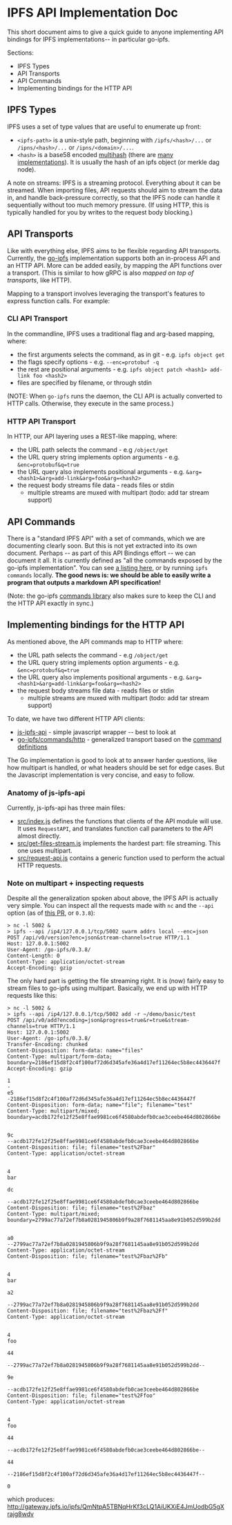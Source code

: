 # IPFS API Implementation Doc

This short document aims to give a quick guide to anyone implementing API bindings for IPFS implementations-- in particular go-ipfs.

Sections:
- IPFS Types
- API Transports
- API Commands
- Implementing bindings for the HTTP API

## IPFS Types

IPFS uses a set of type values that are useful to enumerate up front:

- `<ipfs-path>` is a unix-style path, beginning with `/ipfs/<hash>/...` or `/ipns/<hash>/...` or `/ipns/<domain>/...`.
- `<hash>` is a base58 encoded [multihash](https://github.com/jbenet/multihash) (there are [many implementations](https://github.com/jbenet/multihash#implementations)). It is usually the hash of an ipfs object (or merkle dag node).

A note on streams: IPFS is a streaming protocol. Everything about it can be streamed. When importing files, API requests should aim to stream the data in, and handle back-pressure correctly, so that the IPFS node can handle it sequentially without too much memory pressure. (If using HTTP, this is typically handled for you by writes to the request body blocking.)

## API Transports

Like with everything else, IPFS aims to be flexible regarding API transports. Currently, the [go-ipfs](https://github.com/ipfs/go-ipfs) implementation supports both an in-process API and an HTTP API. More can be added easily, by mapping the API functions over a transport. (This is similar to how gRPC is also _mapped on top of transports_, like HTTP).

Mapping to a transport involves leveraging the transport's features to express function calls. For example:

### CLI API Transport

In the commandline, IPFS uses a traditional flag and arg-based mapping, where:
- the first arguments selects the command, as in git - e.g. `ipfs object get`
- the flags specify options - e.g. `--enc=protobuf -q`
- the rest are positional arguments - e.g. `ipfs object patch <hash1> add-link foo <hash2>`
- files are specified by filename, or through stdin

(NOTE: When `go-ipfs` runs the daemon, the CLI API is actually converted to HTTP calls. Otherwise, they execute in the same process.)

### HTTP API Transport

In HTTP, our API layering uses a REST-like mapping, where:
- the URL path selects the command - e.g `/object/get`
- the URL query string implements option arguments - e.g. `&enc=protobuf&q=true`
- the URL query also implements positional arguments - e.g. `&arg=<hash1>&arg=add-link&arg=foo&arg=<hash2>`
- the request body streams file data - reads files or stdin
  - multiple streams are muxed with multipart (todo: add tar stream support)

## API Commands

There is a "standard IPFS API" with a set of commands, which we are documenting clearly soon. But this is not yet extracted into its own document. Perhaps -- as part of this API Bindings effort -- we can document it all. It is currently defined as "all the commands exposed by the go-ipfs implementation". You can see [a listing here](https://github.com/ipfs/go-ipfs/blob/916f987de2c35db71815b54bbb9a0a71df829838/core/commands/root.go#L82-L111), or by running `ipfs commands` locally. **The good news is: we should be able to easily write a program that outputs a markdown API specification!**

(Note: the go-ipfs [commands library](https://github.com/ipfs/go-ipfs/tree/916f987de2c35db71815b54bbb9a0a71df829838/commands) also makes sure to keep the CLI and the HTTP API exactly in sync.)

## Implementing bindings for the HTTP API

As mentioned above, the API commands map to HTTP where:
- the URL path selects the command - e.g `/object/get`
- the URL query string implements option arguments - e.g. `&enc=protobuf&q=true`
- the URL query also implements positional arguments - e.g. `&arg=<hash1>&arg=add-link&arg=foo&arg=<hash2>`
- the request body streams file data - reads files or stdin
  - multiple streams are muxed with multipart (todo: add tar stream support)

To date, we have two different HTTP API clients:

- [js-ipfs-api](https://github.com/ipfs/js-ipfs-api) - simple javascript wrapper -- best to look at
- [go-ipfs/commands/http](https://github.com/ipfs/go-ipfs/tree/916f987de2c35db71815b54bbb9a0a71df829838/commands/http) - generalized transport based on the [command definitions](https://github.com/ipfs/go-ipfs/tree/916f987de2c35db71815b54bbb9a0a71df829838/core/commands)

The Go implementation is good to look at to answer harder questions, like how multipart is handled, or what headers should be set for edge cases. But the Javascript implementation is very concise, and easy to follow.

### Anatomy of js-ipfs-api

Currently, js-ipfs-api has three main files:
- [src/index.js](https://github.com/ipfs/js-ipfs-api/blob/66d1462bd02181d46e8baf4cd9d476b213426ad8/src/index.js) defines the functions that clients of the API module will use. It uses `RequestAPI`, and translates function call parameters to the API almost directly.
- [src/get-files-stream.js](https://github.com/ipfs/js-ipfs-api/blob/66d1462bd02181d46e8baf4cd9d476b213426ad8/src/get-files-stream.js) implements the hardest part: file streaming. This one uses multipart.
- [src/request-api.js](https://github.com/ipfs/js-ipfs-api/blob/66d1462bd02181d46e8baf4cd9d476b213426ad8/src/request-api.js) contains a generic function used to perform the actual HTTP requests.

### Note on multipart + inspecting requests

Despite all the generalization spoken about above, the IPFS API is actually very simple. You can inspect all the requests made with `nc` and the `--api` option (as of [this PR](https://github.com/ipfs/go-ipfs/pull/1598), or `0.3.8`):

```
> nc -l 5002 &
> ipfs --api /ip4/127.0.0.1/tcp/5002 swarm addrs local --enc=json
POST /api/v0/version?enc=json&stream-channels=true HTTP/1.1
Host: 127.0.0.1:5002
User-Agent: /go-ipfs/0.3.8/
Content-Length: 0
Content-Type: application/octet-stream
Accept-Encoding: gzip
```

The only hard part is getting the file streaming right. It is (now) fairly easy to stream files to go-ipfs using multipart. Basically, we end up with HTTP requests like this:

```
> nc -l 5002 &
> ipfs --api /ip4/127.0.0.1/tcp/5002 add -r ~/demo/basic/test
POST /api/v0/add?encoding=json&progress=true&r=true&stream-channels=true HTTP/1.1
Host: 127.0.0.1:5002
User-Agent: /go-ipfs/0.3.8/
Transfer-Encoding: chunked
Content-Disposition: form-data: name="files"
Content-Type: multipart/form-data; boundary=2186ef15d8f2c4f100af72d6d345afe36a4d17ef11264ec5b8ec4436447f
Accept-Encoding: gzip

1
-
e5
-2186ef15d8f2c4f100af72d6d345afe36a4d17ef11264ec5b8ec4436447f
Content-Disposition: form-data; name="file"; filename="test"
Content-Type: multipart/mixed; boundary=acdb172fe12f25e8ffae9981ce6f4580abdefb0cae3ceebe464d802866be


9c
--acdb172fe12f25e8ffae9981ce6f4580abdefb0cae3ceebe464d802866be
Content-Disposition: file; filename="test%2Fbar"
Content-Type: application/octet-stream


4
bar

dc

--acdb172fe12f25e8ffae9981ce6f4580abdefb0cae3ceebe464d802866be
Content-Disposition: file; filename="test%2Fbaz"
Content-Type: multipart/mixed; boundary=2799ac77a72ef7b8a0281945806b9f9a28f7681145aa8e91b052d599b2dd


a0
--2799ac77a72ef7b8a0281945806b9f9a28f7681145aa8e91b052d599b2dd
Content-Type: application/octet-stream
Content-Disposition: file; filename="test%2Fbaz%2Fb"


4
bar

a2

--2799ac77a72ef7b8a0281945806b9f9a28f7681145aa8e91b052d599b2dd
Content-Disposition: file; filename="test%2Fbaz%2Ff"
Content-Type: application/octet-stream


4
foo

44

--2799ac77a72ef7b8a0281945806b9f9a28f7681145aa8e91b052d599b2dd--

9e

--acdb172fe12f25e8ffae9981ce6f4580abdefb0cae3ceebe464d802866be
Content-Disposition: file; filename="test%2Ffoo"
Content-Type: application/octet-stream


4
foo

44

--acdb172fe12f25e8ffae9981ce6f4580abdefb0cae3ceebe464d802866be--

44

--2186ef15d8f2c4f100af72d6d345afe36a4d17ef11264ec5b8ec4436447f--

0

```

which produces: http://gateway.ipfs.io/ipfs/QmNtpA5TBNqHrKf3cLQ1AiUKXiE4JmUodbG5gXrajg8wdv
